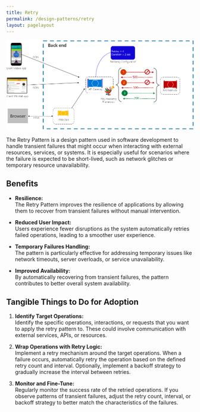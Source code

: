 ```yaml
---
title: Retry 
permalink: /design-patterns/retry
layout: pagelayout
---
```


![Retry](./../../pictures/retry.png)

The Retry Pattern is a design pattern used in software development to handle transient failures that might occur when interacting with external resources, services, or systems. It is especially useful for scenarios where the failure is expected to be short-lived, such as network glitches or temporary resource unavailability.

## Benefits

- **Resilience:**  
  The Retry Pattern improves the resilience of applications by allowing them to recover from transient failures without manual intervention.

- **Reduced User Impact:**  
  Users experience fewer disruptions as the system automatically retries failed operations, leading to a smoother user experience.

- **Temporary Failures Handling:**  
  The pattern is particularly effective for addressing temporary issues like network timeouts, server overloads, or service unavailability.

- **Improved Availability:**  
  By automatically recovering from transient failures, the pattern contributes to better overall system availability.

## Tangible Things to Do for Adoption

1. **Identify Target Operations:**  
   Identify the specific operations, interactions, or requests that you want to apply the retry pattern to. These could involve communication with external services, APIs, or resources.

2. **Wrap Operations with Retry Logic:**  
   Implement a retry mechanism around the target operations. When a failure occurs, automatically retry the operation based on the defined retry count and interval. Optionally, implement a backoff strategy to gradually increase the interval between retries.

3. **Monitor and Fine-Tune:**  
   Regularly monitor the success rate of the retried operations. If you observe patterns of transient failures, adjust the retry count, interval, or backoff strategy to better match the characteristics of the failures.

